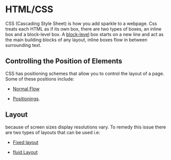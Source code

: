 # HTML/CSS

CSS (Cascading Style Sheet) is how you add sparkle to a webpage. Css treats each HTML as if its own box, there are two types of boxes, an inline box and a block-level box. A [block-level](https://www.w3schools.com/html/html_blocks.asp) box starts on a new line and act as the main building blocks of any layout, inline boxes flow in between surrounding text.

## Controlling the Position of Elements

CSS has positioning schemes that allow you to control the layout of a page. Some of these positions include:

* [Normal Flow](https://developer.mozilla.org/en-US/docs/Learn/CSS/CSS_layout/Normal_Flow)

* [Positionings](https://developer.mozilla.org/en-us/docs/Learn/CSS/CSS_layout/Positioning).

## Layout

because of screen sizes display resolutions vary. To remedy this issue there are two types of layouts that can be used i.e:

* [Fixed layout](https://www.techrepublic.com/article/creating-a-fixed-width-layout-with-css/)

* [fluid Layout](https://techterms.com/definition/fluid_layout#:~:text=A%20fluid%20layout%20is%20a,%2C%20two%2C%20or%20three%20columns.)
